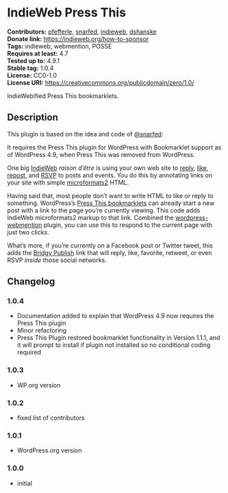 # IndieWeb Press This #
**Contributors:** [pfefferle](https://profiles.wordpress.org/pfefferle), [snarfed](https://profiles.wordpress.org/snarfed), [indieweb](https://profiles.wordpress.org/indieweb), [dshanske](https://profiles.wordpress.org/dshanske)  
**Donate link:** https://indieweb.org/how-to-sponsor  
**Tags:** indieweb, webmention, POSSE  
**Requires at least:** 4.7  
**Tested up to:** 4.9.1  
**Stable tag:** 1.0.4  
**License:** CC0-1.0  
**License URI:** https://creativecommons.org/publicdomain/zero/1.0/  

IndieWebified Press This bookmarklets.

## Description ##

This plugin is based on the idea and code of [@snarfed](https://snarfed.org/indieweb-press-this-bookmarklets-for-wordpress):

It requires the Press This plugin for WordPress with Bookmarklet support as of WordPress 4.9, when Press This was removed from WordPress.

One big [IndieWeb](https://indieweb.org/) _raison d’être_ is using your own web site to [reply](https://indieweb.org/reply),
[like](https://indieweb.org/like), [repost](https://indieweb.org/repost), and [RSVP](https://indieweb.org/rsvp) to posts and events. You do this by annotating links on your site with simple [microformats2](http://microformats.org/wiki/microformats2) HTML.

Having said that, most people don’t want to write HTML to like or reply to something. WordPress’s [Press This bookmarklets](http://codex.wordpress.org/Press_This) can already start a new post with a link to the page you’re currently viewing. This code adds IndieWeb microformats2 markup to that link. Combined the [wordpress-webmention](https://github.com/pfefferle/wordpress-webmention) plugin, you can use this to respond to the current page with just two clicks.

What’s more, if you’re currently on a Facebook post or Twitter tweet, this adds the [Bridgy Publish](https://www.brid.gy/about#publish) link that will reply, like, favorite, retweet, or even RSVP _inside_ those social networks.

## Changelog ##

### 1.0.4 ###

* Documentation added to explain that WordPress 4.9 now requires the Press This plugin
* Minor refactoring
* Press This Plugin restored bookmarklet functionality in Version 1.1.1, and it will prompt to install if plugin not installed so no conditional coding required

### 1.0.3 ###

* WP.org version

### 1.0.2 ###

* fixed list of contributors

### 1.0.1 ###

* WordPress.org version

### 1.0.0 ###

* initial
